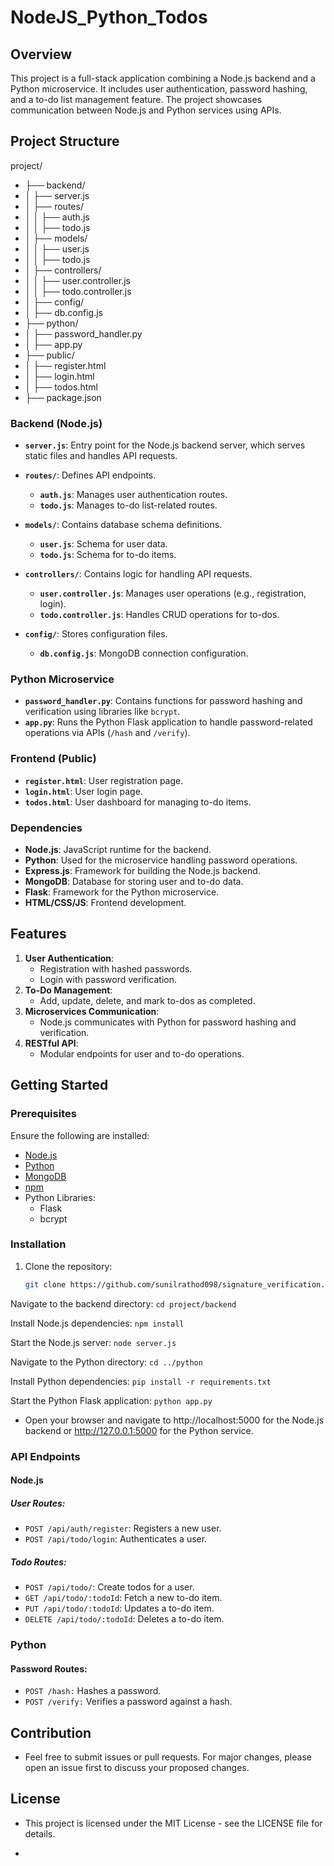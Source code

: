 # NodeJS_Python_Todos

## Overview
This project is a full-stack application combining a Node.js backend and a Python microservice. It includes user authentication, password hashing, and a to-do list management feature. The project showcases communication between Node.js and Python services using APIs.

## Project Structure
project/
- ├── backend/
- │ ├── server.js
- │ ├── routes/
- │ │ ├── auth.js
- │ │ ├── todo.js
- │ ├── models/
- │ │ ├── user.js
- │ │ ├── todo.js
- │ ├── controllers/
- │ │ ├── user.controller.js
- │ │ ├── todo.controller.js
- │ ├── config/
- │ ├── db.config.js
- ├── python/
- │ ├── password_handler.py
- │ ├── app.py
- ├── public/
- │ ├── register.html
- │ ├── login.html
- │ ├── todos.html
- ├── package.json


### Backend (Node.js)
- **`server.js`**: Entry point for the Node.js backend server, which serves static files and handles API requests.
- **`routes/`**: Defines API endpoints.
  - **`auth.js`**: Manages user authentication routes.
  - **`todo.js`**: Manages to-do list-related routes.

- **`models/`**: Contains database schema definitions.
  - **`user.js`**: Schema for user data.
  - **`todo.js`**: Schema for to-do items.

- **`controllers/`**: Contains logic for handling API requests.
  - **`user.controller.js`**: Manages user operations (e.g., registration, login).
  - **`todo.controller.js`**: Handles CRUD operations for to-dos.
  
- **`config/`**: Stores configuration files.
  - **`db.config.js`**: MongoDB connection configuration.

### Python Microservice
- **`password_handler.py`**: Contains functions for password hashing and verification using libraries like `bcrypt`.
- **`app.py`**: Runs the Python Flask application to handle password-related operations via APIs (`/hash` and `/verify`).

### Frontend (Public)
- **`register.html`**: User registration page.
- **`login.html`**: User login page.
- **`todos.html`**: User dashboard for managing to-do items.

### Dependencies
- **Node.js**: JavaScript runtime for the backend.
- **Python**: Used for the microservice handling password operations.
- **Express.js**: Framework for building the Node.js backend.
- **MongoDB**: Database for storing user and to-do data.
- **Flask**: Framework for the Python microservice.
- **HTML/CSS/JS**: Frontend development.

## Features
1. **User Authentication**: 
   - Registration with hashed passwords.
   - Login with password verification.
2. **To-Do Management**:
   - Add, update, delete, and mark to-dos as completed.
3. **Microservices Communication**:
   - Node.js communicates with Python for password hashing and verification.
4. **RESTful API**:
   - Modular endpoints for user and to-do operations.

## Getting Started

### Prerequisites
Ensure the following are installed:
- [Node.js](https://nodejs.org/)
- [Python](https://www.python.org/)
- [MongoDB](https://www.mongodb.com/)
- [npm](https://www.npmjs.com/)
- Python Libraries:
  - Flask
  - bcrypt

### Installation
1. Clone the repository:
   ```bash
   git clone https://github.com/sunilrathod098/signature_verification.git


Navigate to the backend directory:
`cd project/backend`

Install Node.js dependencies:
`npm install`

Start the Node.js server:
`node server.js`

Navigate to the Python directory:
`cd ../python`

Install Python dependencies:
`pip install -r requirements.txt`

Start the Python Flask application:
`python app.py`
- Open your browser and navigate to http://localhost:5000 for the Node.js backend or http://127.0.0.1:5000 for the Python service.

### API Endpoints
#### Node.js
##### User Routes:
- `POST /api/auth/register`: Registers a new user.
- `POST /api/todo/login`: Authenticates a user.

##### Todo Routes:
- `POST /api/todo/`: Create todos for a user.
- `GET /api/todo/:todoId`: Fetch a new to-do item.
- `PUT /api/todo/:todoId`: Updates a to-do item.
- `DELETE /api/todo/:todoId`: Deletes a to-do item.

### Python
#### Password Routes:
- `POST /hash:` Hashes a password.
- `POST /verify:` Verifies a password against a hash.

## Contribution
- Feel free to submit issues or pull requests. For major changes, please open an issue first to discuss your proposed changes.

## License
- This project is licensed under the MIT License - see the LICENSE file for details.

- ```bash This updated README provides more structure, additional details about the project's features, and better instructions for setup and usage. Let me know if further tweaks are needed!
